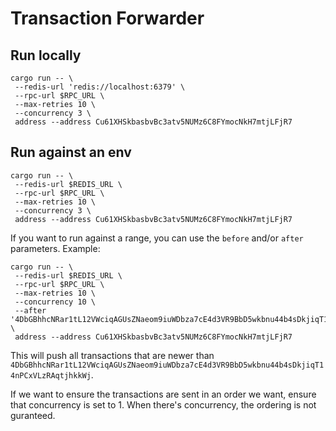 # Transaction Forwarder

## Run locally

```
cargo run -- \
 --redis-url 'redis://localhost:6379' \
 --rpc-url $RPC_URL \
 --max-retries 10 \
 --concurrency 3 \
 address --address Cu61XHSkbasbvBc3atv5NUMz6C8FYmocNkH7mtjLFjR7
```

## Run against an env

```
cargo run -- \
 --redis-url $REDIS_URL \
 --rpc-url $RPC_URL \
 --max-retries 10 \
 --concurrency 3 \
 address --address Cu61XHSkbasbvBc3atv5NUMz6C8FYmocNkH7mtjLFjR7
```

If you want to run against a range, you can use the `before` and/or `after` parameters. Example:

```
cargo run -- \
 --redis-url $REDIS_URL \
 --rpc-url $RPC_URL \
 --max-retries 10 \
 --concurrency 10 \
 --after '4DbGBhhcNRar1tL12VWciqAGUsZNaeom9iuWDbza7cE4d3VR9BbD5wkbnu44b4sDkjiqT14nPCxVLzRAqtjhkkWj' \
 address --address Cu61XHSkbasbvBc3atv5NUMz6C8FYmocNkH7mtjLFjR7
```

This will push all transactions that are newer than `4DbGBhhcNRar1tL12VWciqAGUsZNaeom9iuWDbza7cE4d3VR9BbD5wkbnu44b4sDkjiqT14nPCxVLzRAqtjhkkWj`.

If we want to ensure the transactions are sent in an order we want, ensure that concurrency is set to 1. When there's concurrency, the ordering is
not guranteed.
